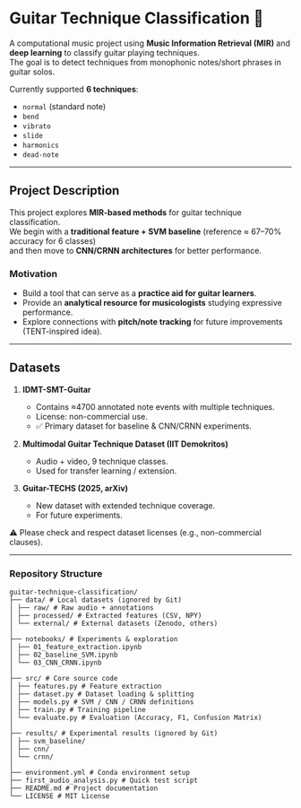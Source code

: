 # Guitar Technique Classification 🎸

A computational music project using **Music Information Retrieval (MIR)** and **deep learning** to classify guitar playing techniques.  
The goal is to detect techniques from monophonic notes/short phrases in guitar solos.  

Currently supported **6 techniques**:  
- `normal` (standard note)  
- `bend`  
- `vibrato`  
- `slide`  
- `harmonics`  
- `dead-note`

---

## Project Description

This project explores **MIR-based methods** for guitar technique classification.  
We begin with a **traditional feature + SVM baseline** (reference ≈ 67–70% accuracy for 6 classes)  
and then move to **CNN/CRNN architectures** for better performance.  

### Motivation
- Build a tool that can serve as a **practice aid for guitar learners**.  
- Provide an **analytical resource for musicologists** studying expressive performance.  
- Explore connections with **pitch/note tracking** for future improvements (TENT-inspired idea).

---

## Datasets

1. **IDMT-SMT-Guitar**  
   - Contains ≈4700 annotated note events with multiple techniques.  
   - License: non-commercial use.  
   - ✅ Primary dataset for baseline & CNN/CRNN experiments.  

2. **Multimodal Guitar Technique Dataset (IIT Demokritos)**  
   - Audio + video, 9 technique classes.  
   - Used for transfer learning / extension.  

3. **Guitar-TECHS (2025, arXiv)**  
   - New dataset with extended technique coverage.  
   - For future experiments.  

⚠️ Please check and respect dataset licenses (e.g., non-commercial clauses).

---

### Repository Structure

```commandline
guitar-technique-classification/
├── data/ # Local datasets (ignored by Git)
│ ├── raw/ # Raw audio + annotations
│ ├── processed/ # Extracted features (CSV, NPY)
│ └── external/ # External datasets (Zenodo, others)
│
├── notebooks/ # Experiments & exploration
│ ├── 01_feature_extraction.ipynb
│ ├── 02_baseline_SVM.ipynb
│ └── 03_CNN_CRNN.ipynb
│
├── src/ # Core source code
│ ├── features.py # Feature extraction
│ ├── dataset.py # Dataset loading & splitting
│ ├── models.py # SVM / CNN / CRNN definitions
│ ├── train.py # Training pipeline
│ └── evaluate.py # Evaluation (Accuracy, F1, Confusion Matrix)
│
├── results/ # Experimental results (ignored by Git)
│ ├── svm_baseline/
│ ├── cnn/
│ └── crnn/
│
├── environment.yml # Conda environment setup
├── first_audio_analysis.py # Quick test script
├── README.md # Project documentation
└── LICENSE # MIT License
```








